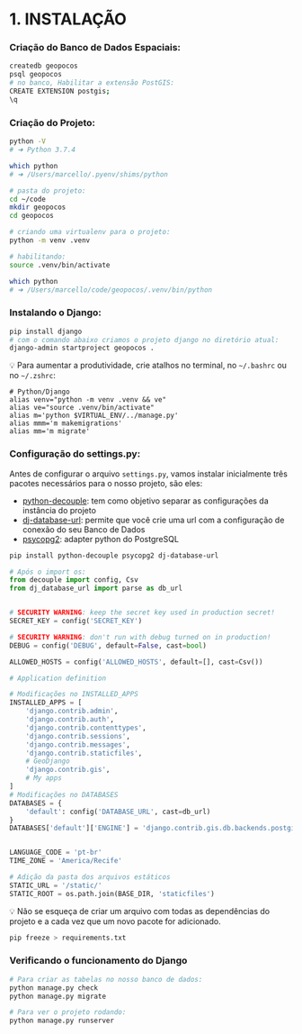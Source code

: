 # 1. INSTALAÇÃO

### Criação do Banco de Dados Espaciais:

``` bash
createdb geopocos
psql geopocos
# no banco, Habilitar a extensão PostGIS:
CREATE EXTENSION postgis;
\q
```

### Criação do Projeto:

``` bash
python -V
# ➜ Python 3.7.4

which python
# ➜ /Users/marcello/.pyenv/shims/python

# pasta do projeto:
cd ~/code 
mkdir geopocos
cd geopocos

# criando uma virtualenv para o projeto:
python -m venv .venv

# habilitando:
source .venv/bin/activate

which python
# ➜ /Users/marcello/code/geopocos/.venv/bin/python
```

### Instalando o Django:

``` bash
pip install django
# com o comando abaixo criamos o projeto django no diretório atual:
django-admin startproject geopocos .
```

💡 Para aumentar a produtividade, crie atalhos no terminal, no `~/.bashrc` ou no `~/.zshrc`:

```shell
# Python/Django
alias venv="python -m venv .venv && ve"
alias ve="source .venv/bin/activate"
alias m='python $VIRTUAL_ENV/../manage.py'
alias mmm='m makemigrations'
alias mm='m migrate'
```

### Configuração do settings.py:

Antes de configurar o arquivo `settings.py`, vamos instalar inicialmente três pacotes necessários para o nosso projeto, são eles:

* [python-decouple](https://github.com/henriquebastos/python-decouple):  tem como objetivo separar as configurações da instância do projeto
* [dj-database-url](https://github.com/jacobian/dj-database-url): permite que você crie uma url com a configuração de conexão do seu Banco de Dados
* [psycopg2](http://initd.org/psycopg/): adapter python do  PostgreSQL

```bash
pip install python-decouple psycopg2 dj-database-url
```

```python
# Após o import os:
from decouple import config, Csv
from dj_database_url import parse as db_url 


# SECURITY WARNING: keep the secret key used in production secret!
SECRET_KEY = config('SECRET_KEY')

# SECURITY WARNING: don't run with debug turned on in production!
DEBUG = config('DEBUG', default=False, cast=bool)

ALLOWED_HOSTS = config('ALLOWED_HOSTS', default=[], cast=Csv())

# Application definition

# Modificações no INSTALLED_APPS
INSTALLED_APPS = [
    'django.contrib.admin',
    'django.contrib.auth',
    'django.contrib.contenttypes',
    'django.contrib.sessions',
    'django.contrib.messages',
    'django.contrib.staticfiles',
    # GeoDjango
    'django.contrib.gis',
    # My apps
]
# Modificações no DATABASES
DATABASES = {
    'default': config('DATABASE_URL', cast=db_url)
}
DATABASES['default']['ENGINE'] = 'django.contrib.gis.db.backends.postgis'


LANGUAGE_CODE = 'pt-br'
TIME_ZONE = 'America/Recife'

# Adição da pasta dos arquivos estáticos
STATIC_URL = '/static/'
STATIC_ROOT = os.path.join(BASE_DIR, 'staticfiles')
```

💡 Não se esqueça de criar um arquivo com todas as dependências do projeto e a cada vez que um novo pacote for adicionado.

```bash
pip freeze > requirements.txt
```

### Verificando o funcionamento do Django

```bash
# Para criar as tabelas no nosso banco de dados:
python manage.py check
python manage.py migrate

# Para ver o projeto rodando:
python manage.py runserver
```